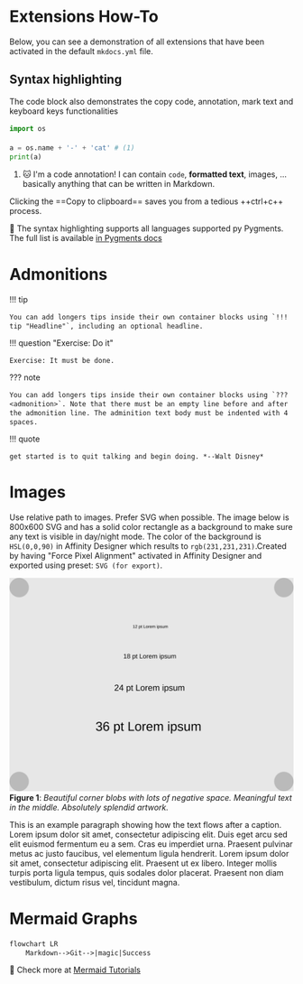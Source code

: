 # Extensions How-To

Below, you can see a demonstration of all extensions that have been activated in the default `mkdocs.yml` file.

## Syntax highlighting

The code block also demonstrates the copy code, annotation, mark text and keyboard keys functionalities

```python
import os

a = os.name + '-' + 'cat' # (1)
print(a)
```

1.  :cat: I'm a code annotation! I can contain `code`, **formatted
    text**, images, ... basically anything that can be written in Markdown.

Clicking the ==Copy to clipboard== saves you from a tedious ++ctrl+c++ process.

:book: The syntax highlighting supports all languages supported py Pygments. The full list is available [in Pygments docs](https://pygments.org/languages/)

# Admonitions

!!! tip

    You can add longers tips inside their own container blocks using `!!! tip "Headline"`, including an optional headline.

!!! question "Exercise: Do it"

    Exercise: It must be done.

??? note

    You can add longers tips inside their own container blocks using `??? <admonition>`. Note that there must be an empty line before and after the admonition line. The adminition text body must be indented with 4 spaces.

!!! quote

    get started is to quit talking and begin doing. *--Walt Disney*

# Images

Use relative path to images. Prefer SVG when possible. The image below is 800x600 SVG and has a solid color rectangle as a background to make sure any text is visible in day/night mode. The color of the background is `HSL(0,0,90)` in Affinity Designer which results to `rgb(231,231,231)`.Created by having "Force Pixel Alignment" activated in Affinity Designer and exported using preset: `SVG (for export)`.

![Image title](./images/test_image.svg)
**Figure 1**: _Beautiful corner blobs with lots of negative space. Meaningful text in the middle. Absolutely splendid artwork._

This is an example paragraph showing how the text flows after a caption. Lorem ipsum dolor sit amet, consectetur adipiscing elit. Duis eget arcu sed elit euismod fermentum eu a sem. Cras eu imperdiet urna. Praesent pulvinar metus ac justo faucibus, vel elementum ligula hendrerit. Lorem ipsum dolor sit amet, consectetur adipiscing elit. Praesent ut ex libero. Integer mollis turpis porta ligula tempus, quis sodales dolor placerat. Praesent non diam vestibulum, dictum risus vel, tincidunt magna.

# Mermaid Graphs

```mermaid
flowchart LR
    Markdown-->Git-->|magic|Success
```

:book: Check more at [Mermaid Tutorials](https://mermaid.js.org/config/Tutorials.html)
